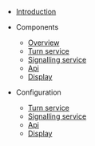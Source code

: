 * [Introduction](/#)
* Components

  * [Overview](todo.md)
  * [Turn service](todo.md)
  * [Signalling service](todo.md)
  * [Api](todo.md)
  * [Display](todo.md)

* Configuration
  * [Turn service](todo.md)
  * [Signalling service](todo.md)
  * [Api](todo.md)
  * [Display](todo.md)